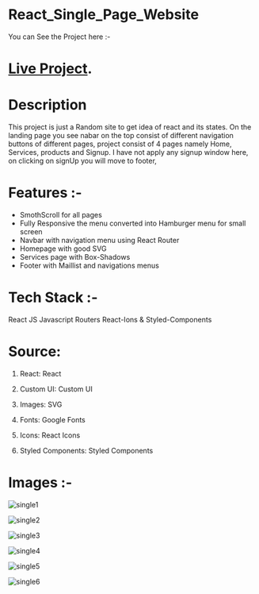 # React_Single_Page_Website

You can See the Project here :- 
# [Live Project](https://glittering-praline-bacf98.netlify.app/).

# **Description**
This project is just a Random site to get idea of react and its states.
On the landing page you see nabar on the top consist of different navigation buttons of different pages,
project consist of 4 pages namely Home, Services, products and Signup.
I have not apply any signup window here, on clicking on signUp you will move to footer,



# **Features** :-
- SmothScroll for all pages
- Fully Responsive the menu converted into Hamburger menu for small screen
- Navbar with navigation menu using React Router
- Homepage with good SVG
- Services page with Box-Shadows
- Footer with Maillist and navigations menus 


# **Tech Stack** :-
React JS
Javascript
Routers
React-Ions & Styled-Components

# **Source**:
1. React: React

5. Custom UI: Custom UI

6. Images: SVG

7. Fonts: Google Fonts

9. Icons: React Icons

13. Styled Components: Styled Components



# **Images** :- 
![single1](https://user-images.githubusercontent.com/99638448/172100333-e7356154-48d6-4fd7-9fa3-7c461c9811e4.png)

![single2](https://user-images.githubusercontent.com/99638448/172100360-5825d662-f6bd-4dbc-b598-6590a0194361.png)

![single3](https://user-images.githubusercontent.com/99638448/172100384-83e79015-eea8-41eb-b291-a92a72a37553.png)

![single4](https://user-images.githubusercontent.com/99638448/172100390-5014f669-f2bc-40af-8c23-f668bca1b4b5.png)

![single5](https://user-images.githubusercontent.com/99638448/172100399-709cb5c8-6a08-4216-a3a4-ddc0e1fbb988.png)

![single6](https://user-images.githubusercontent.com/99638448/172100403-513dd75a-9cad-4b73-b452-658ee4f1aa39.png)










